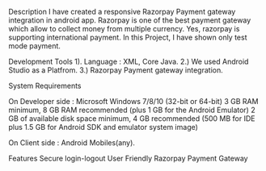 Description
I have created a responsive Razorpay Payment gateway integration in android app. Razorpay is one of the best payment gateway which allow to collect money from multiple currency. Yes, razorpay is supporting international payment. In this Project, I have shown only test mode payment. 


Development Tools
1). Language : XML, Core Java.
2.) We used Android Studio as a Platfrom.
3.) Razorpay Payment gateway integration.



System Requirements

On Developer side :
Microsoft Windows 7/8/10 (32-bit or 64-bit)
3 GB RAM minimum, 8 GB RAM recommended (plus 1 GB for the Android Emulator)
2 GB of available disk space minimum, 4 GB recommended (500 MB for IDE plus 1.5 GB for Android SDK and emulator system image)
 
On Client side :
Android Mobiles(any).
 
 
 
Features
Secure login-logout
User Friendly
Razorpay Payment Gateway

